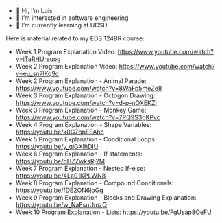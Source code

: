 - 👋 Hi, I’m Luis
- 👀 I’m interested in software engineering
- 🌱 I’m currently learning at UCSD


Here is material related to my EDS 124BR course:
- Week 1 Program Explanation Video: https://www.youtube.com/watch?v=iTaRHUreuog
- Week 2 Program Explanation Video: https://www.youtube.com/watch?v=eu_sn7lKq9c
- Week 2 Program Explanation - Animal Parade: https://www.youtube.com/watch?v=8WaFp5meZe8
- Week 3 Program Explanation - Octogon Drawing: https://www.youtube.com/watch?v=d-p-nOXEKZI
- Week 3 Program Explanation - Monkey Game: https://www.youtube.com/watch?v=7PQ9S3gKPvc
- Week 4 Program Explanation - Shape Variables: https://youtu.be/k0G7bpEEAhc
- Week 5 Program Explanation - Conditional Loops: https://youtu.be/y_qiGXIhDIU
- Week 6 Program Explanation - If statements: https://youtu.be/bHZZwksRj2M
- Week 7 Program Explanation - Nested If-else: https://youtu.be/4La01KPLWN8
- Week 8 Program Explanation - Compound Conditionals: https://youtu.be/fDE2ON6joGg
- Week 9 Program Explanation - Blocks and Drawing Explanation: https://youtu.be/w_NaFsuUmzQ
- Week 10 Program Explanation - Lists: https://youtu.be/FgUsap8OeFU
